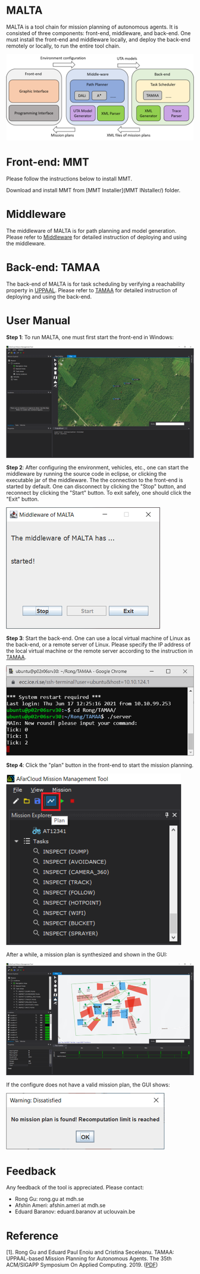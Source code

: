 # MALTA
MALTA is a tool chain for mission planning of autonomous agents. It is consisted of three components: front-end, middleware, and back-end. One must install the front-end and middleware locally, and deploy the back-end remotely or locally, to run the entire tool chain.

![Image](res/tool_structure.png "Architecture of MALTA")

# Front-end: MMT
Please follow the instructions below to install MMT.

Download and install MMT from [MMT Installer](MMT INstaller/) folder.

# Middleware
The middleware of MALTA is for path planning and model generation. Please refer to [Middleware](https://github.com/rgu01/TAMAA-DALi) for detailed instruction of deploying and using the middleware.

# Back-end: TAMAA
The back-end of MALTA is for task scheduling by verifying a reachability property in [UPPAAL](https://uppaal.org/). Please refer to [TAMAA](https://github.com/rgu01/TAMAA) for detailed instruction of deploying and using the back-end.

# User Manual
**Step 1**: To run MALTA, one must first start the front-end in Windows:

![Image](res/MMT.png "Front-end GUI")

**Step 2**: After configuring the environment, vehicles, etc., one can start the middleware by running the source code in eclipse, or clicking the executable jar of the middleware. The the connection to the front-end is started by default. One can disconnect by clicking the "Stop" button, and reconnect by clicking the "Start" button. To exit safely, one should click the "Exit" button.

![Image](res/Middleware.png "Middleware GUI")

**Step 3**: Start the back-end. One can use a local virtual machine of Linux as the back-end, or a remote server of Linux. Please specify the IP address of the local virtual machine or the remote server according to the instruction in [TAMAA](https://github.com/rgu01/TAMAA).

![Image](res/TAMAA.png "Back-end GUI")

**Step 4**: Click the "plan" button in the front-end to start the mission planning.

![Image](res/Run.png "Run planning")

After a while, a mission plan is synthesized and shown in the GUI:

![Image](res/exp_v2_result.png "Result planning")

If the configure does not have a valid mission plan, the GUI shows:

![Image](res/Fail.png "Fail")

# Feedback

Any feedback of the tool is appreciated. Please contact: 

- Rong Gu: rong.gu at mdh.se
- Afshin Ameri: afshin.ameri at mdh.se
- Eduard Baranov: eduard.baranov at uclouvain.be

# Reference
[1]. Rong Gu and Eduard Paul Enoiu and Cristina Seceleanu. TAMAA: UPPAAL-based Mission Planning for Autonomous Agents. The 35th ACM/SIGAPP Symposium On Applied Computing. 2019. ([PDF](http://www.es.mdh.se/publications/5685-TAMAA__UPPAAL_based_Mission_Planning_for_Autonomous_Agents))
